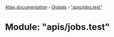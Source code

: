 [Atlas documentation](../README.md) › [Globals](../globals.md) › ["apis/jobs.test"](_apis_jobs_test_.md)

# Module: "apis/jobs.test"


